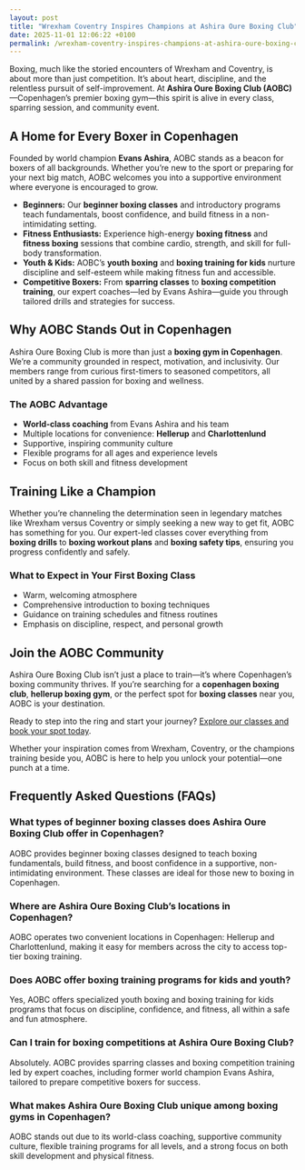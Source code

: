 ```yaml
---
layout: post
title: "Wrexham Coventry Inspires Champions at Ashira Oure Boxing Club"
date: 2025-11-01 12:06:22 +0100
permalink: /wrexham-coventry-inspires-champions-at-ashira-oure-boxing-club/
---
```

Boxing, much like the storied encounters of Wrexham and Coventry, is about more than just competition. It’s about heart, discipline, and the relentless pursuit of self-improvement. At **Ashira Oure Boxing Club (AOBC)**—Copenhagen’s premier boxing gym—this spirit is alive in every class, sparring session, and community event.

## A Home for Every Boxer in Copenhagen

Founded by world champion **Evans Ashira**, AOBC stands as a beacon for boxers of all backgrounds. Whether you’re new to the sport or preparing for your next big match, AOBC welcomes you into a supportive environment where everyone is encouraged to grow.

- **Beginners:** Our **beginner boxing classes** and introductory programs teach fundamentals, boost confidence, and build fitness in a non-intimidating setting.
- **Fitness Enthusiasts:** Experience high-energy **boxing fitness** and **fitness boxing** sessions that combine cardio, strength, and skill for full-body transformation.
- **Youth & Kids:** AOBC’s **youth boxing** and **boxing training for kids** nurture discipline and self-esteem while making fitness fun and accessible.
- **Competitive Boxers:** From **sparring classes** to **boxing competition training**, our expert coaches—led by Evans Ashira—guide you through tailored drills and strategies for success.

## Why AOBC Stands Out in Copenhagen

Ashira Oure Boxing Club is more than just a **boxing gym in Copenhagen**. We’re a community grounded in respect, motivation, and inclusivity. Our members range from curious first-timers to seasoned competitors, all united by a shared passion for boxing and wellness.

### The AOBC Advantage

- **World-class coaching** from Evans Ashira and his team
- Multiple locations for convenience: **Hellerup** and **Charlottenlund**
- Supportive, inspiring community culture
- Flexible programs for all ages and experience levels
- Focus on both skill and fitness development

## Training Like a Champion

Whether you’re channeling the determination seen in legendary matches like Wrexham versus Coventry or simply seeking a new way to get fit, AOBC has something for you. Our expert-led classes cover everything from **boxing drills** to **boxing workout plans** and **boxing safety tips**, ensuring you progress confidently and safely.

### What to Expect in Your First Boxing Class

- Warm, welcoming atmosphere
- Comprehensive introduction to boxing techniques
- Guidance on training schedules and fitness routines
- Emphasis on discipline, respect, and personal growth

## Join the AOBC Community

Ashira Oure Boxing Club isn’t just a place to train—it’s where Copenhagen’s boxing community thrives. If you’re searching for a **copenhagen boxing club**, **hellerup boxing gym**, or the perfect spot for **boxing classes** near you, AOBC is your destination.

Ready to step into the ring and start your journey? [Explore our classes and book your spot today](https://www.ashiraoure.com/).

Whether your inspiration comes from Wrexham, Coventry, or the champions training beside you, AOBC is here to help you unlock your potential—one punch at a time.

## Frequently Asked Questions (FAQs)

### What types of beginner boxing classes does Ashira Oure Boxing Club offer in Copenhagen?  
AOBC provides beginner boxing classes designed to teach boxing fundamentals, build fitness, and boost confidence in a supportive, non-intimidating environment. These classes are ideal for those new to boxing in Copenhagen.

### Where are Ashira Oure Boxing Club’s locations in Copenhagen?  
AOBC operates two convenient locations in Copenhagen: Hellerup and Charlottenlund, making it easy for members across the city to access top-tier boxing training.

### Does AOBC offer boxing training programs for kids and youth?  
Yes, AOBC offers specialized youth boxing and boxing training for kids programs that focus on discipline, confidence, and fitness, all within a safe and fun atmosphere.

### Can I train for boxing competitions at Ashira Oure Boxing Club?  
Absolutely. AOBC provides sparring classes and boxing competition training led by expert coaches, including former world champion Evans Ashira, tailored to prepare competitive boxers for success.

### What makes Ashira Oure Boxing Club unique among boxing gyms in Copenhagen?  
AOBC stands out due to its world-class coaching, supportive community culture, flexible training programs for all levels, and a strong focus on both skill development and physical fitness.

<script type="application/ld+json">
{
  "@context": "https://schema.org",
  "@type": "BlogPosting",
  "headline": "Wrexham Coventry Inspires Champions at Ashira Oure Boxing Club",
  "description": "Discover how Ashira Oure Boxing Club (AOBC), founded by world champion Evans Ashira, offers premier boxing training and community in Copenhagen for beginners, youth, and competitive boxers.",
  "image": "https://www.ashiraoure.com/images/aobc-boxing-club-copenhagen.jpg",
  "author": {
    "@type": "Person",
    "name": "Evans Ashira"
  },
  "publisher": {
    "@type": "Person",
    "name": "Evans Ashira"
  },
  "datePublished": "2024-06-01",
  "mainEntityOfPage": {
    "@type": "WebPage",
    "@id": "https://www.ashiraoure.com/blog/wrexham-coventry-inspires-champions"
  },
  "keywords": "ashira oure boxing club, ashira oure, aobc, evans ashira, ashira boxing, boxing club copenhagen, boxing gym copenhagen, boxing copenhagen, hellerup boxing gym, copenhagen boxing club, bokseklub københavn, beginner boxing classes, boxing club for beginners, boxing academy, youth boxing, kids boxing near me, boxing classes, sparring classes, boxing competition training, boxing training for kids, amateur boxing club, ashira wellness, yuna ashira, lucas ashira, mino ashira, oure fitness, oure nature, boxing fitness, fitness boxing, gym with boxing, boxing and fitness classes, boxing community, how to train for boxing, boxing drills, boxing sparring rules, boxing workout plan, boxing training schedule, boxing safety tips, first boxing class, evans fitness club, richard olsen boksning, asura boxing club, warrior fight club boxing academy, odyssey boxing club, kickboxing and boxing gym"
}
</script>

<script type="application/ld+json">
{
  "@context": "https://schema.org",
  "@type": "FAQPage",
  "mainEntity": [
    {
      "@type": "Question",
      "name": "What types of beginner boxing classes does Ashira Oure Boxing Club offer in Copenhagen?",
      "acceptedAnswer": {
        "@type": "Answer",
        "text": "AOBC provides beginner boxing classes designed to teach boxing fundamentals, build fitness, and boost confidence in a supportive, non-intimidating environment. These classes are ideal for those new to boxing in Copenhagen."
      }
    },
    {
      "@type": "Question",
      "name": "Where are Ashira Oure Boxing Club’s locations in Copenhagen?",
      "acceptedAnswer": {
        "@type": "Answer",
        "text": "AOBC operates two convenient locations in Copenhagen: Hellerup and Charlottenlund, making it easy for members across the city to access top-tier boxing training."
      }
    },
    {
      "@type": "Question",
      "name": "Does AOBC offer boxing training programs for kids and youth?",
      "acceptedAnswer": {
        "@type": "Answer",
        "text": "Yes, AOBC offers specialized youth boxing and boxing training for kids programs that focus on discipline, confidence, and fitness, all within a safe and fun atmosphere."
      }
    },
    {
      "@type": "Question",
      "name": "Can I train for boxing competitions at Ashira Oure Boxing Club?",
      "acceptedAnswer": {
        "@type": "Answer",
        "text": "Absolutely. AOBC provides sparring classes and boxing competition training led by expert coaches, including former world champion Evans Ashira, tailored to prepare competitive boxers for success."
      }
    },
    {
      "@type": "Question",
      "name": "What makes Ashira Oure Boxing Club unique among boxing gyms in Copenhagen?",
      "acceptedAnswer": {
        "@type": "Answer",
        "text": "AOBC stands out due to its world-class coaching, supportive community culture, flexible training programs for all levels, and a strong focus on both skill development and physical fitness."
      }
    }
  ]
}
</script>
